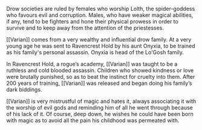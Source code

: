 Drow societies are ruled by females who worship Lolth, the spider-goddess who favours evil and corruption. Males, who have weaker magical abilities, if any, tend to be fighters and hone their physical prowess in order to survive and to keep away from the attention of the priestesses.

[[Varian]] comes from a very wealthy and influential drow family. At a very young age he was sent to Ravencrest Hold by his aunt Onyxia, to be trained as his family's personal assassin. Onyxia is head of the Lo'Gosh family.

In Ravencrest Hold, a rogue’s academy, [[Varian]] was taught to be a ruthless and cold blooded assassin. Children who showed kindness or love were brutally punished, so as to beat the instinct for cruelty into them. After 200 years of training, [[Varian]] was released and began doing his family’s dark biddings.

[[Varian]] is very mistrustful of magic and hates it, always associating it with the worship of evil gods and reminding him of all he went through because of his lack of it. Of course, deep down, he wishes he could have been born with magic as to avoid all the pain his childhood was permeated with. 